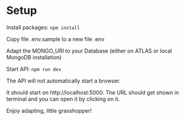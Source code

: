 # Setup

Install packages: 
`npm install`

Copy file .env.sample to a new file .env

Adapt the MONGO_URI to your Database (either on ATLAS or local MongoDB installation)

Start API:
`npm run dev`

The API will not automatically start a browser.

It should start on http://localhost:5000.
The URL should get shown in terminal and you can open it by clicking on it.

Enjoy adapting, little grasshopper!